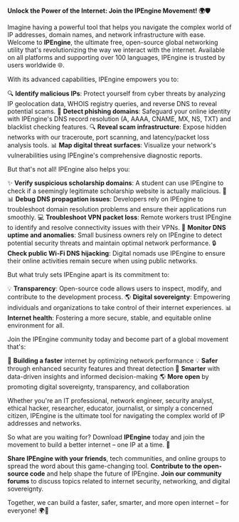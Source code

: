 **Unlock the Power of the Internet: Join the IPEngine Movement! 🌍🛡️**

Imagine having a powerful tool that helps you navigate the complex world of IP addresses, domain names, and network infrastructure with ease. Welcome to **IPEngine**, the ultimate free, open-source global networking utility that's revolutionizing the way we interact with the internet. Available on all platforms and supporting over 100 languages, IPEngine is trusted by users worldwide 🌐.

With its advanced capabilities, IPEngine empowers you to:

🔍 **Identify malicious IPs**: Protect yourself from cyber threats by analyzing IP geolocation data, WHOIS registry queries, and reverse DNS to reveal potential scams.
📡 **Detect phishing domains**: Safeguard your online identity with IPEngine's DNS record resolution (A, AAAA, CNAME, MX, NS, TXT) and blacklist checking features.
🔍 **Reveal scam infrastructure**: Expose hidden networks with our traceroute, port scanning, and latency/packet loss analysis tools.
📊 **Map digital threat surfaces**: Visualize your network's vulnerabilities using IPEngine's comprehensive diagnostic reports.

But that's not all! IPEngine also helps you:

✨ **Verify suspicious scholarship domains**: A student can use IPEngine to check if a seemingly legitimate scholarship website is actually malicious. 🤔
📊 **Debug DNS propagation issues**: Developers rely on IPEngine to troubleshoot domain resolution problems and ensure their applications run smoothly.
💻 **Troubleshoot VPN packet loss**: Remote workers trust IPEngine to identify and resolve connectivity issues with their VPNs.
🚀 **Monitor DNS uptime and anomalies**: Small business owners rely on IPEngine to detect potential security threats and maintain optimal network performance.
🔒 **Check public Wi-Fi DNS hijacking**: Digital nomads use IPEngine to ensure their online activities remain secure when using public networks.

But what truly sets IPEngine apart is its commitment to:

💡 **Transparency**: Open-source code allows users to inspect, modify, and contribute to the development process.
🌎 **Digital sovereignty**: Empowering individuals and organizations to take control of their internet experiences.
📊 **Internet health**: Fostering a more secure, stable, and equitable online environment for all.

Join the IPEngine community today and become part of a global movement that's:

👥 **Building a faster** internet by optimizing network performance
💡 **Safer** through enhanced security features and threat detection
🤖 **Smarter** with data-driven insights and informed decision-making
🌎 **More open** by promoting digital sovereignty, transparency, and collaboration

Whether you're an IT professional, network engineer, security analyst, ethical hacker, researcher, educator, journalist, or simply a concerned citizen, IPEngine is the ultimate tool for navigating the complex world of IP addresses and networks.

So what are you waiting for? Download **IPEngine** today and join the movement to build a better internet – one IP at a time. 🚀

**Share IPEngine with your friends**, tech communities, and online groups to spread the word about this game-changing tool.
**Contribute to the open-source code** and help shape the future of IPEngine.
**Join our community forums** to discuss topics related to internet security, networking, and digital sovereignty.

Together, we can build a faster, safer, smarter, and more open internet – for everyone! 🌍🔐